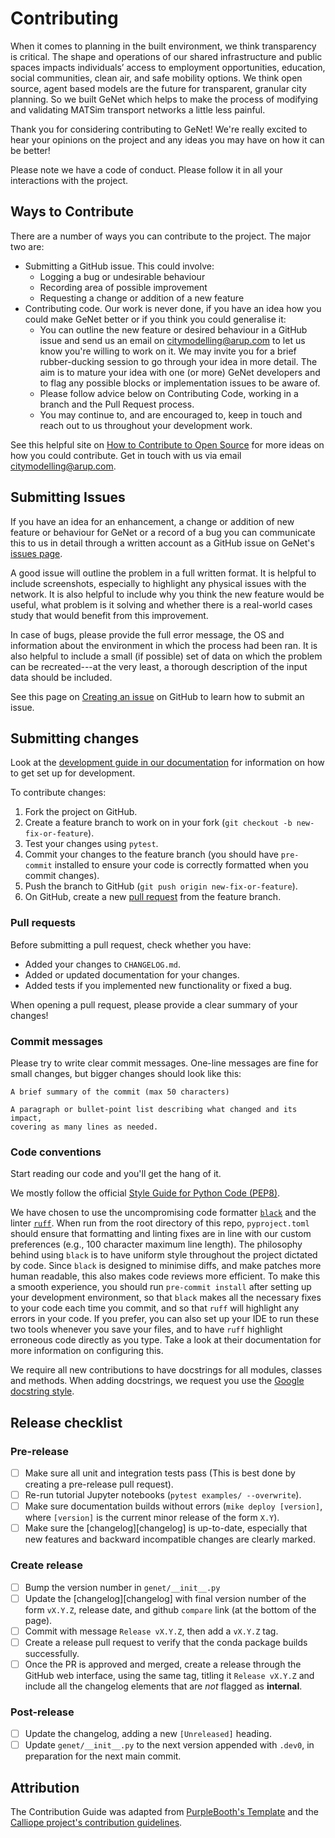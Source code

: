 # Contributing

When it comes to planning in the built environment, we think transparency is critical. The shape and operations of our shared infrastructure and public spaces impacts individuals’ access to employment opportunities, education, social communities, clean air, and safe mobility options.
We think open source, agent based models are the future for transparent, granular city planning. So we built GeNet which helps to make the process of modifying and validating MATSim transport networks a little less painful.

Thank you for considering contributing to GeNet! We're really excited to hear your opinions on the project and any ideas
you may have on how it can be better!

Please note we have a code of conduct. Please follow it in all your interactions with the project.

## Ways to Contribute

There are a number of ways you can contribute to the project. The major two are:
- Submitting a GitHub issue. This could involve:
    - Logging a bug or undesirable behaviour
    - Recording area of possible improvement
    - Requesting a change or addition of a new feature
- Contributing code. Our work is never done, if you have an idea how you could make GeNet better or if you think you
could generalise it:
    - You can outline the new feature or desired behaviour in a GitHub issue and send us an email on [citymodelling@arup.com](mailto:citymodelling@arup.com)
    to let us know you're willing to work on it. We may invite you for a brief rubber-ducking session to go through
    your idea in more detail. The aim is to mature your idea with one (or more) GeNet developers and to flag
    any possible blocks or implementation issues to be aware of.
    - Please follow advice below on Contributing Code, working in a branch and the Pull Request process.
    - You may continue to, and are encouraged to, keep in touch and reach out to us throughout your development work.

See this helpful site on [How to Contribute to Open Source](https://opensource.guide/how-to-contribute/) for more ideas
 on how you could contribute. Get in touch with us via email [citymodelling@arup.com](mailto:citymodelling@arup.com).

## Submitting Issues

If you have an idea for an enhancement, a change or addition of new feature or behaviour for GeNet or a record of a bug
you can communicate this to us in detail through a written account as a GitHub issue on GeNet's [issues page](https://github.com/arup-group/genet/issues).

A good issue will outline the problem in a full written format. It is helpful to include screenshots, especially to
highlight any physical issues with the network. It is also helpful to include why you think the new feature would be
useful, what problem is it solving and whether there is a real-world cases study that would benefit from this
improvement.

In case of bugs, please provide the full error message, the OS and
information about the environment in which the process had been ran. It is also helpful to include a small
(if possible) set of data on which the problem can be recreated---at the very least, a thorough description of the
input data should be included.

See this page on [Creating an issue](https://github.com/arup-group/genet/issues) on GitHub to learn how to submit an
issue.

## Submitting changes

Look at the [development guide in our documentation](https://arup-group.github.io/genet/contributing) for information on how to get set up for development.

<!--- the "--8<--" html comments define what part of this file to add to the index page of the documentation -->
<!--- --8<-- [start:docs] -->

To contribute changes:

1. Fork the project on GitHub.
2. Create a feature branch to work on in your fork (`git checkout -b new-fix-or-feature`).
3. Test your changes using `pytest`.
4. Commit your changes to the feature branch (you should have `pre-commit` installed to ensure your code is correctly formatted when you commit changes).
5. Push the branch to GitHub (`git push origin new-fix-or-feature`).
6. On GitHub, create a new [pull request](https://github.com/arup-group/genet/pull/new/main) from the feature branch.

### Pull requests

Before submitting a pull request, check whether you have:

- Added your changes to `CHANGELOG.md`.
- Added or updated documentation for your changes.
- Added tests if you implemented new functionality or fixed a bug.

When opening a pull request, please provide a clear summary of your changes!

### Commit messages

Please try to write clear commit messages. One-line messages are fine for small changes, but bigger changes should look like this:

    A brief summary of the commit (max 50 characters)

    A paragraph or bullet-point list describing what changed and its impact,
    covering as many lines as needed.

### Code conventions

Start reading our code and you'll get the hang of it.

We mostly follow the official [Style Guide for Python Code (PEP8)](https://www.python.org/dev/peps/pep-0008/).

We have chosen to use the uncompromising code formatter [`black`](https://github.com/psf/black/) and the linter [`ruff`](https://beta.ruff.rs/docs/).
When run from the root directory of this repo, `pyproject.toml` should ensure that formatting and linting fixes are in line with our custom preferences (e.g., 100 character maximum line length).
The philosophy behind using `black` is to have uniform style throughout the project dictated by code.
Since `black` is designed to minimise diffs, and make patches more human readable, this also makes code reviews more efficient.
To make this a smooth experience, you should run `pre-commit install` after setting up your development environment, so that `black` makes all the necessary fixes to your code each time you commit, and so that `ruff` will highlight any errors in your code.
If you prefer, you can also set up your IDE to run these two tools whenever you save your files, and to have `ruff` highlight erroneous code directly as you type.
Take a look at their documentation for more information on configuring this.

We require all new contributions to have docstrings for all modules, classes and methods.
When adding docstrings, we request you use the [Google docstring style](https://google.github.io/styleguide/pyguide.html#38-comments-and-docstrings).

## Release checklist

### Pre-release

- [ ] Make sure all unit and integration tests pass (This is best done by creating a pre-release pull request).
- [ ] Re-run tutorial Jupyter notebooks (`pytest examples/ --overwrite`).
- [ ] Make sure documentation builds without errors (`mike deploy [version]`, where `[version]` is the current minor release of the form `X.Y`).
- [ ] Make sure the [changelog][changelog] is up-to-date, especially that new features and backward incompatible changes are clearly marked.

### Create release

- [ ] Bump the version number in `genet/__init__.py`
- [ ] Update the [changelog][changelog] with final version number of the form `vX.Y.Z`, release date, and github `compare` link (at the bottom of the page).
- [ ] Commit with message `Release vX.Y.Z`, then add a `vX.Y.Z` tag.
- [ ] Create a release pull request to verify that the conda package builds successfully.
- [ ] Once the PR is approved and merged, create a release through the GitHub web interface, using the same tag, titling it `Release vX.Y.Z` and include all the changelog elements that are *not* flagged as **internal**.

### Post-release

- [ ] Update the changelog, adding a new `[Unreleased]` heading.
- [ ] Update `genet/__init__.py` to the next version appended with `.dev0`, in preparation for the next main commit.

<!--- --8<-- [end:docs] -->

## Attribution

The Contribution Guide was adapted from [PurpleBooth's Template](https://gist.github.com/PurpleBooth/b24679402957c63ec426) and the [Calliope project's contribution guidelines](https://github.com/calliope-project/calliope/blob/main/CONTRIBUTING.md).
